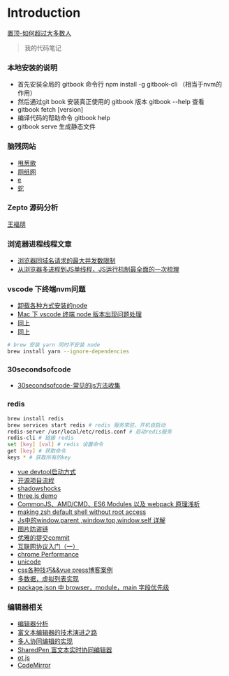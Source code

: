 # Introduction

[置顶-如何超过大多数人](https://coolshell.cn/articles/19464.html)

> 我的代码笔记

### 本地安装的说明

- 首先安装全局的 gitbook 命令行 npm install -g gitbook-cli （相当于nvm的作用）
- 然后通过git book 安装真正使用的 gitbook 版本 gitbook --help 查看
- gitbook fetch [version]
- 编译代码的帮助命令 gitbook help
- gitbook serve 生成静态文件

### 脑残网站

- [甩葱歌](http://leekspin.com/)
- [厕纸网](http://papertoilet.com/)
- [e](http://muchbetterthanthis.com/)
- [蛇](http://www.staggeringbeauty.com/)

### Zepto 源码分析

[王福朋](https://www.kancloud.cn/wangfupeng/zepto-design-srouce/173680)

### 浏览器进程线程文章

- [浏览器同域名请求的最大并发数限制](https://www.cnblogs.com/sunsky303/p/8862128.html)
- [从浏览器多进程到JS单线程，JS运行机制最全面的一次梳理](https://www.cnblogs.com/cangqinglang/p/8963557.html)

### vscode 下终端nvm问题

- [卸载各种方式安装的node](https://stackabuse.com/how-to-uninstall-node-js-from-mac-osx/)
- [Mac 下 vscode 终端 node 版本出现问题处理](https://www.zhaofinger.com/detail/68)
- [同上](https://dotblogs.com.tw/explooosion/2018/08/31/221019)
- [同上](https://stackoverflow.com/questions/44700432/visual-studio-code-to-use-node-version-specified-by-nvm)

```bash
# brew 安装 yarn 同时不安装 node
brew install yarn --ignore-dependencies
```

### 30secondsofcode

- [30secondsofcode-常见的js方法收集](https://30secondsofcode.org/)

### redis

```bash
brew install redis
brew services start redis # redis 服务常驻，开机自启动
redis-server /usr/local/etc/redis.conf # 启动redis服务
redis-cli # 链接 redis
set [key] [val] # redis 设置命令
get [key] # 获取命令
keys * # 获取所有的key
```


- [vue devtool启动方式](https://github.com/vuejs/vue-devtools/issues/190)
- [开源项目流程](http://www.imooc.com/article/28240)
- [shadowshocks](https://crifan.github.io/scientific_network_summary/website/server_client_mode/ss_client/client_mac.html)
- [three.js demo](https://mrdoob.com/#/158/threejs_sketches)
- [CommonJS、AMD/CMD、ES6 Modules 以及 webpack 原理浅析](https://github.com/muwoo/blogs/issues/28)
- [making zsh default shell without root access](https://unix.stackexchange.com/questions/136423/making-zsh-default-shell-without-root-access)
- [Js中的window.parent ,window.top,window.self 详解](https://blog.csdn.net/zdwzzu2006/article/details/6047632)
- [图片防盗链](https://mp.weixin.qq.com/s/sVgX-YqucglgTX8oc9JjtA)
- [优雅的提交commit](https://juejin.im/post/5afc5242f265da0b7f44bee4#heading-3)
- [互联网协议入门（一）](http://www.ruanyifeng.com/blog/2012/05/internet_protocol_suite_part_i.html)
- [chrome Performance](https://zhuanlan.zhihu.com/p/29879682)
- [unicode](https://home.unicode.org/)
- [css各种技巧&&vue press博客案例](https://qishaoxuan.github.io/css_tricks/)
- [多数据，虚拟列表实现](https://zhuanlan.zhihu.com/p/34585166)
- [package.json 中 browser，module，main 字段优先级](https://github.com/SunshowerC/blog/issues/8)


### 编辑器相关

- [编辑器分析](https://cnodejs.org/topic/5c0505ad1c62d83349350328)
- [富文本编辑器的技术演进之路](https://mp.weixin.qq.com/s/PyXpfiZ-PiP8S5pQcHRZng)
- [多人协同编辑的实现](https://github.com/Aaaaash/blog/issues/10)
- [SharedPen 富文本实时协同编辑器](http://objcer.com/2018/03/05/SharedPen/)
- [ot.js](https://github.com/Operational-Transformation/ot.js)
- [CodeMirror](https://github.com/codemirror/CodeMirror)
